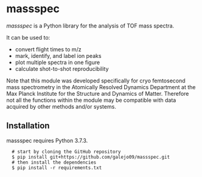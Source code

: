 # massspec 
*massspec* is a Python library for the analysis of TOF mass spectra. 

It can be used to:
- convert flight times to m/z
- mark, identify, and label ion peaks
- plot multiple spectra in one figure
- calculate shot-to-shot reproducibility


Note that this module was developed specifically for cryo femtosecond mass spectrometry in the Atomically Resolved Dynamics Department 
at the Max Planck Institute for the Structure and Dynamics of Matter. Therefore not all the functions within the module may be compatible with 
data acquired by other methods and/or systems.

## Installation
massspec requires Python 3.7.3.
```
  # start by cloning the GitHub repository
  $ pip install git+https://github.com/galejo09/massspec.git
  # then install the dependencies
  $ pip install -r requirements.txt
```
